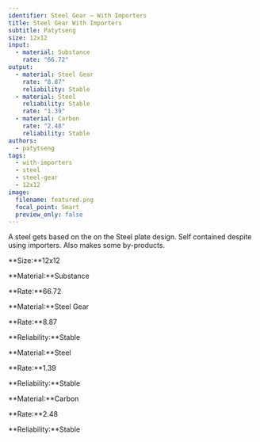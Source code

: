 ```yaml
---
identifier: Steel Gear – With Importers
title: Steel Gear With Importers
subtitle: Patytseng
size: 12x12
input:
  - material: Substance
    rate: "66.72"
output:
  - material: Steel Gear
    rate: "8.87"
    reliability: Stable
  - material: Steel
    reliability: Stable
    rate: "1.39"
  - material: Carbon
    rate: "2.48"
    reliability: Stable
authors:
  - patytseng
tags:
  - with-importers
  - steel
  - steel-gear
  - 12x12
image:
  filename: featured.png
  focal_point: Smart
  preview_only: false
---
```

A steel gets based on the on the Steel plate design. Self contained despite using importers. Also makes some by-products.

**Size:**12x12

**Material:**Substance

**Rate:**66.72

**Material:**Steel Gear

**Rate:**8.87

**Reliability:**Stable

**Material:**Steel

**Rate:**1.39

**Reliability:**Stable

**Material:**Carbon

**Rate:**2.48

**Reliability:**Stable